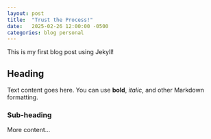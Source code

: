 ```yaml
---
layout: post
title:  "Trust the Process!"
date:   2025-02-26 12:00:00 -0500
categories: blog personal
---
```


This is my first blog post using Jekyll! 

## Heading

Text content goes here. You can use **bold**, *italic*, and other Markdown formatting.

### Sub-heading

More content...